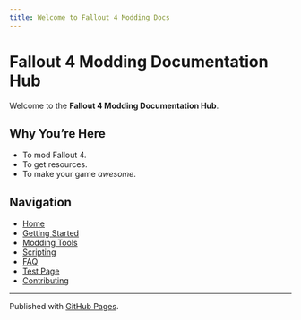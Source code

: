 ```yaml
---
title: Welcome to Fallout 4 Modding Docs
---
```


# Fallout 4 Modding Documentation Hub

Welcome to the **Fallout 4 Modding Documentation Hub**.  

## Why You’re Here  
- To mod Fallout 4.  
- To get resources. 
- To make your game *awesome*.

## Navigation
- [Home](./)
- [Getting Started](./docs/getting-started)
- [Modding Tools](./docs/modding-tools)
- [Scripting](./docs/scripting)
- [FAQ](./docs/faq)
- [Test Page](./test-page)
- [Contributing](./docs/contributing)

---
Published with [GitHub Pages](https://pages.github.com).
